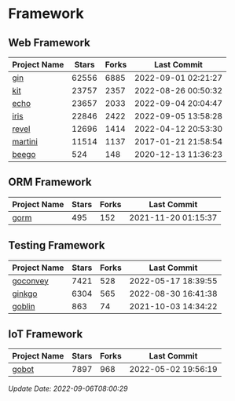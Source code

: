 # Framework

## Web Framework
| Project Name | Stars | Forks | Last Commit |
| ------------ | ----- | ----- | ----------- |
| [gin](https://github.com/gin-gonic/gin) | 62556 | 6885 | 2022-09-01 02:21:27 |
| [kit](https://github.com/go-kit/kit) | 23757 | 2357 | 2022-08-26 00:50:32 |
| [echo](https://github.com/labstack/echo) | 23657 | 2033 | 2022-09-04 20:04:47 |
| [iris](https://github.com/kataras/iris) | 22846 | 2422 | 2022-09-05 13:58:28 |
| [revel](https://github.com/revel/revel) | 12696 | 1414 | 2022-04-12 20:53:30 |
| [martini](https://github.com/go-martini/martini) | 11514 | 1137 | 2017-01-21 21:58:54 |
| [beego](https://github.com/astaxie/beego) | 524 | 148 | 2020-12-13 11:36:23 |

## ORM Framework
| Project Name | Stars | Forks | Last Commit |
| ------------ | ----- | ----- | ----------- |
| [gorm](https://github.com/jinzhu/gorm) | 495 | 152 | 2021-11-20 01:15:37 |

## Testing Framework
| Project Name | Stars | Forks | Last Commit |
| ------------ | ----- | ----- | ----------- |
| [goconvey](https://github.com/smartystreets/goconvey) | 7421 | 528 | 2022-05-17 18:39:55 |
| [ginkgo](https://github.com/onsi/ginkgo) | 6304 | 565 | 2022-08-30 16:41:38 |
| [goblin](https://github.com/franela/goblin) | 863 | 74 | 2021-10-03 14:34:22 |

## IoT Framework
| Project Name | Stars | Forks | Last Commit |
| ------------ | ----- | ----- | ----------- |
| [gobot](https://github.com/hybridgroup/gobot) | 7897 | 968 | 2022-05-02 19:56:19 |

*Update Date: 2022-09-06T08:00:29*